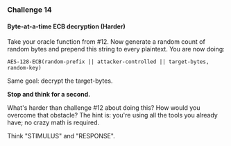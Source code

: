 ### Challenge 14
#### Byte-at-a-time ECB decryption (Harder)

Take your oracle function from #12. Now generate a random count of random bytes and prepend this string to every plaintext. You are now doing:

```
AES-128-ECB(random-prefix || attacker-controlled || target-bytes, random-key)
```

Same goal: decrypt the target-bytes.

**Stop and think for a second.**

What's harder than challenge #12 about doing this? How would you overcome that obstacle? The hint is: you're using all the tools you already have; no crazy math is required.

Think "STIMULUS" and "RESPONSE".
